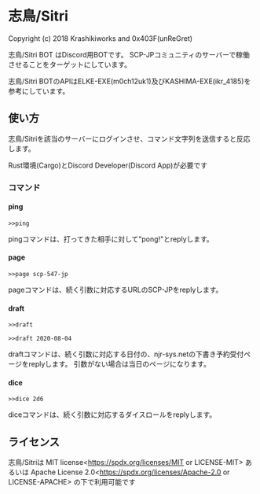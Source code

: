 # 志鳥/Sitri

Copyright (c) 2018 Krashikiworks and 0x403F(unReGret)

志鳥/Sitri BOT はDiscord用BOTです。
SCP-JPコミュニティのサーバーで稼働させることをターゲットにしています。

志鳥/Sitri BOTのAPIはELKE-EXE(m0ch12uk1)及びKASHIMA-EXE(ikr_4185)を参考にしています。

## 使い方

志鳥/Sitriを該当のサーバーにログインさせ、コマンド文字列を送信すると反応します。

Rust環境(Cargo)とDiscord Developer(Discord App)が必要です

### コマンド

#### ping

`>>ping`

pingコマンドは、打ってきた相手に対して"pong!"とreplyします。

#### page

`>>page scp-547-jp`

pageコマンドは、続く引数に対応するURLのSCP-JPをreplyします。

#### draft

`>>draft`

`>>draft 2020-08-04`

draftコマンドは、続く引数に対応する日付の、njr-sys.netの下書き予約受付ページをreplyします。
引数がない場合は当日のページになります。

#### dice

`>>dice 2d6`

diceコマンドは、続く引数に対応するダイスロールをreplyします。

## ライセンス

志鳥/Sitriは
MIT license<https://spdx.org/licenses/MIT or LICENSE-MIT>
あるいは
Apache License 2.0<https://spdx.org/licenses/Apache-2.0 or LICENSE-APACHE>
の下で利用可能です
